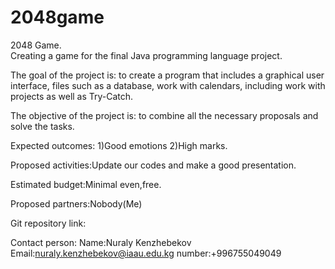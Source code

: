 # 2048game
2048 Game.   
Creating a game for the final Java programming language project.

The goal of the project is: to create a program that includes a graphical user interface,
files such as a database, work with calendars, including work with projects as well as Try-Catch.

The objective of the project is: to combine all the necessary proposals and solve the tasks.

Expected outcomes: 1)Good emotions 2)High marks.

Proposed activities:Update our codes and make a good presentation.

Estimated budget:Minimal even,free.

Proposed partners:Nobody(Me)

Git repository link:

Contact person: Name:Nuraly Kenzhebekov
                Email:nuraly.kenzhebekov@iaau.edu.kg
                number:+996755049049






